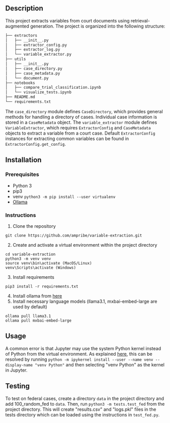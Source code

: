 ## Description
This project extracts variables from court documents using retrieval-augmented generation. The project is organized into the following structure:

```bash
├── extractors
│   ├── __init__.py
│   ├── extractor_config.py
│   ├── extractor_log.py
│   └── variable_extractor.py
├── utils
│   ├── __init__.py
│   ├── case_directory.py
│   ├── case_metadata.py
│   └── document.py
├── notebooks
│   ├── compare_trial_classification.ipynb
│   └── visualize_tests.ipynb
├── README.md
└── requirements.txt
```

The `case_directory` module defines `CaseDirectory`, which provides general methods for handling a directory of cases. Individual case information is stored in a `CaseMetadata` object. The `variable_extractor` module defines `VariableExtractor`, which requires `ExtractorConfig` and `CaseMetadata` objects to extract a variable from a court case. Default `ExtractorConfig` instances for extracting common variables can be found in `ExtractorConfig.get_config`. 

## Installation
### Prerequisites
- Python 3
- pip3
- venv `python3 -m pip install --user virtualenv`
- [Ollama](https://github.com/ollama/ollama)

### Instructions
1. Clone the repository
```
git clone https://github.com/ampribe/variable-extraction.git
```
2. Create and activate a virtual environment within the project directory
```
cd variable-extraction
python3 -m venv venv
source venv\bin\activate (MacOS/Linux)
venv\Scripts\activate (Windows)
```
3. Install requirements
```
pip3 install -r requirements.txt
```
4. Install ollama from [here](https://ollama.com/download)
5. Install necessary language models (llama3.1, mxbai-embed-large are used by default)
```
ollama pull llama3.1
ollama pull mxbai-embed-large
```

## Usage
A common error is that Jupyter may use the system Python kernel instead of Python from the virtual environment. As explained [here](https://stackoverflow.com/questions/37891550/jupyter-notebook-running-kernel-in-different-env), this can be resolved by running `python -m ipykernel install --user --name venv --display-name "venv Python"` and then selecting "venv Python" as the kernel in Jupyter. 

## Testing
To test on federal cases, create a directory `data` in the project directory and add 100_random_fed to `data`. Then, run `python3 -m tests.test_fed` from the project directory. This will create "results.csv" and "logs.pkl" files in the tests directory which can be loaded using the instructions in  `test_fed.py`.